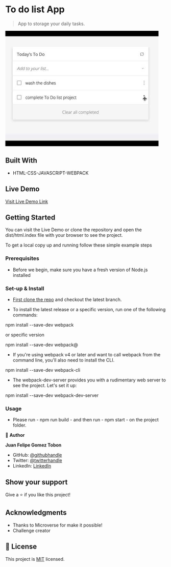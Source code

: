 # To do list App

> App to storage your daily tasks.

![screenshot](./app_screenshot.png)


## Built With

- HTML-CSS-JAVASCRIPT-WEBPACK

## Live Demo

[Visit Live Demo Link](https://felipeg005.github.io/To-Do-List-ES6/)


## Getting Started

You can visit the Live Demo or clone the repository and open the dist/html.index file with your browser to see the project.

To get a local copy up and running follow these simple example steps

### Prerequisites

- Before we begin, make sure you have a fresh version of Node.js installed

### Set-up & Install

- [First clone the repo](https://github.com/Felipeg005/To-Do-List-ES6/) and checkout the latest branch.

- To install the latest release or a specific version, run one of the following commands:

npm install --save-dev webpack

or specific version

npm install --save-dev webpack@<version>


- If you're using webpack v4 or later and want to call webpack from the command line, you'll also need to install the CLI.

npm install --save-dev webpack-cli


- The webpack-dev-server provides you with a rudimentary web server to see the project. Let's set it up:

npm install --save-dev webpack-dev-server


### Usage

- Please run - npm run build - and then run - npm start - on the project folder.


👤 **Author**

**Juan Felipe Gomez Tobon**

- GitHub: [@githubhandle](https://github.com/Felipeg005/)
- Twitter: [@twitterhandle](https://twitter.com/JuanFGT05)
- LinkedIn: [LinkedIn](https://www.linkedin.com/in/juan-felipe-gomez-tobon/)

## Show your support

Give a ⭐️ if you like this project!

## Acknowledgments

- Thanks to Microverse for make it possible!
- Challenge creator

## 📝 License

This project is [MIT](./MIT.md) licensed.
